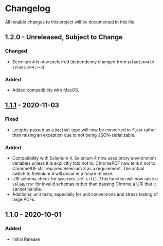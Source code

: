 # Changelog

All notable changes to this project will be documented in this file.

## 1.2.0 - Unreleased, Subject to Change

### Changed

- Selenium 4 is now preferred (dependency changed from `selenium<4` to `selenium<4,>=3`)

### Added

- Added compatibility with MacOS.


## [1.1.1](https://github.com/imsweb/django-chromepdf/tree/1.1.1) - 2020-11-03

### Fixed

- Lengths passed as a `Decimal` type will now be converted to `float` rather than raising an exception due to not being JSON-serializable.

### Added

- Compatibility with Selenium 4. Selenium 4 now uses proxy environment variables unless it is explicitly told not to. ChromePDF now tells it not to. ChromePDF still requires Selenium 3 as a requirement. The actual switch to Selenium 4 will occur in a future release.
- URI schema check for `generate_pdf_url()`. This function will now raise a `ValueError` for invalid schemas rather than passing Chrome a URI that it cannot handle.
- Additional unit tests, especially for unit conversions and stress testing of large PDFs.


## 1.1.0 - 2020-10-01

### Added

- Initial Release


